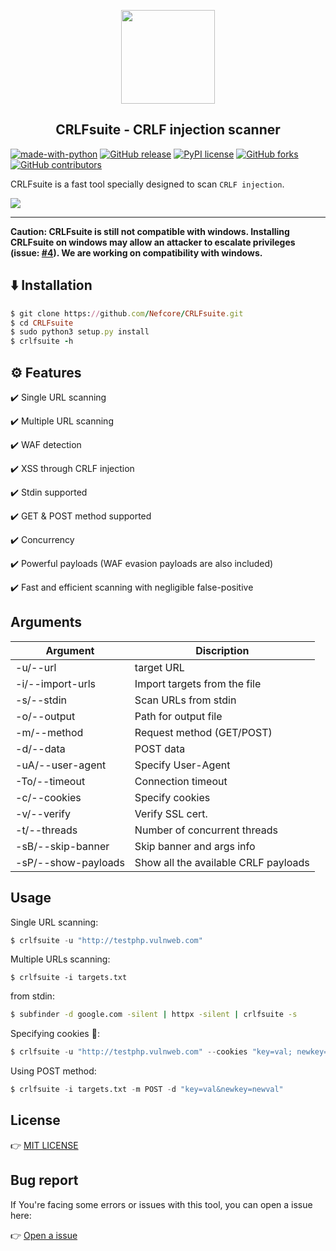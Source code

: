 <a href="https://github.com/Nefcore/CRLFsuite"><p align="center"><img src="https://github.com/Nefcore/CRLFsuite/blob/main/static/CRLFsuite_logo2.0.png" height="150" width="150"></p></a>
<h2 align="center">CRLFsuite - CRLF injection scanner</h2>

[![made-with-python](https://img.shields.io/badge/Made%20with-Python-1f425f.svg)](https://www.python.org/)
[![GitHub release](https://img.shields.io/github/release/Nefcore/CRLFsuite)](https://GitHub.com/Nefcore/CRLFsuite/releases/)
[![PyPI license](https://img.shields.io/pypi/l/ansicolortags.svg)](https://pypi.python.org/pypi/ansicolortags/)
[![GitHub forks](https://badgen.net/github/forks/Nefcore/CRLFsuite/)](https://GitHub.com/Nefcore/CRLFsuite/network/)
[![GitHub contributors](https://img.shields.io/github/contributors/Nefcore/CRLFsuite)](https://GitHub.com/Nefcore/badges/graphs/contributors/)

CRLFsuite is a fast tool specially designed to scan `CRLF injection`.

<img src="https://github.com/Nefcore/CRLFsuite/blob/main/static/crlfsuitev2.0.svg">

<hr>

**Caution: CRLFsuite is still not compatible with windows. Installing CRLFsuite on windows may allow an attacker to escalate privileges (issue: <a href="https://github.com/Nefcore/CRLFsuite/issues/4">#4</a>). We are working on compatibility with windows.**

## ⬇️ Installation

```ruby
$ git clone https://github.com/Nefcore/CRLFsuite.git
$ cd CRLFsuite
$ sudo python3 setup.py install
$ crlfsuite -h
```

## ⚙️ Features

:heavy_check_mark: Single URL scanning

:heavy_check_mark: Multiple URL scanning

:heavy_check_mark: WAF detection

:heavy_check_mark: XSS through CRLF injection

:heavy_check_mark: Stdin supported

:heavy_check_mark: GET & POST method supported

:heavy_check_mark: Concurrency

:heavy_check_mark: Powerful payloads (WAF evasion payloads are also included)

:heavy_check_mark: Fast and efficient scanning with negligible false-positive

## Arguments

|Argument | Discription|
|---------|------------|
|-u/--url | target URL |
|-i/--import-urls|Import targets from the file|
|-s/--stdin|Scan URLs from stdin|
|-o/--output|Path for output file|
|-m/--method|Request method (GET/POST)|
|-d/--data|POST data|
|-uA/--user-agent|Specify User-Agent|
|-To/--timeout|Connection timeout|
|-c/--cookies|Specify cookies|
|-v/--verify|Verify SSL cert.|
|-t/--threads|Number of concurrent threads|
|-sB/--skip-banner|Skip banner and args info|
|-sP/--show-payloads|Show all the available CRLF payloads|

## Usage

Single URL scanning:

```python
$ crlfsuite -u "http://testphp.vulnweb.com"
```

Multiple URLs scanning:

```
$ crlfsuite -i targets.txt
```

from stdin:

```bash
$ subfinder -d google.com -silent | httpx -silent | crlfsuite -s
```

Specifying cookies 🍪:

```python
$ crlfsuite -u "http://testphp.vulnweb.com" --cookies "key=val; newkey=newval"
```

Using POST method:

```python
$ crlfsuite -i targets.txt -m POST -d "key=val&newkey=newval"
```

## License

:point_right: <a href="https://github.com/Nefcore/CRLFsuite/blob/main/LICENSE">MIT LICENSE</a>

## Bug report

If You're facing some errors or issues with this tool, you can open a issue here:

👉 <a href="https://github.com/Nefcore/CRLFsuite/issues">Open a issue</a>
